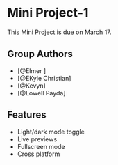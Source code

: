 # Mini Project-1
This Mini Project is due on March 17.



## Group Authors

- [@Elmer ]
- [@EKyle Christian]
- [@Kevyn]
- [@Lowell Payda]






## Features

- Light/dark mode toggle
- Live previews
- Fullscreen mode
- Cross platform

